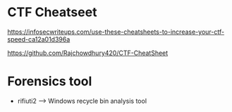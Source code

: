 # CTF Cheatseet
https://infosecwriteups.com/use-these-cheatsheets-to-increase-your-ctf-speed-ca12a01d396a

https://github.com/Rajchowdhury420/CTF-CheatSheet


# Forensics tool
- rifiuti2 --> Windows recycle bin analysis tool
